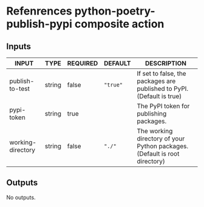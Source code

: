 # Refenrences python-poetry-publish-pypi composite action

## Inputs

<!-- AUTO-DOC-INPUT:START - Do not remove or modify this section -->

| INPUT             | TYPE   | REQUIRED | DEFAULT  | DESCRIPTION                                                                |
| ----------------- | ------ | -------- | -------- | -------------------------------------------------------------------------- |
| publish-to-test   | string | false    | `"true"` | If set to false, the packages are published to PyPI. (Default is true)     |
| pypi-token        | string | true     |          | The PyPI token for publishing packages.                                    |
| working-directory | string | false    | `"./"`   | The working directory of your Python packages. (Default is root directory) |

<!-- AUTO-DOC-INPUT:END -->

## Outputs

<!-- AUTO-DOC-OUTPUT:START - Do not remove or modify this section -->

No outputs.

<!-- AUTO-DOC-OUTPUT:END -->
